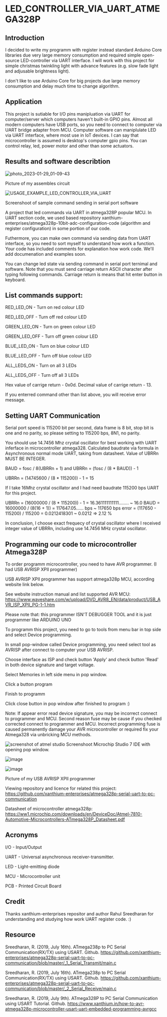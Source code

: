 # LED_CONTROLLER_VIA_UART_ATMEGA328P

## Introduction

I decided to write my programm with register instead standard Arduino Core libraries due very large memory consumption and required simple open-source LED-controller via UART interface. I will work with this project for simple christmas twinkling light with advance features (e.g. slow fade light and adjusable brightness light).

I don't like to use Arduino Core for big projects due large memory consumption and delay much time to change algorithm.

## Application
  
This project is sutiable for I/O pins manipluation via UART for computer/server which computers haven't built-in GPIO pins. Almost all modern computers have USB ports, so you need to connect to computer via UART bridge adapter from MCU. Computer software can maniplulate LED via UART interface, where most use in IoT devices.
I can say that microcontroller is assumed is desktop's computer gpio pins. You can control relay, led, power motor and other than some actuators. 

## Results and software describtion

![photo_2023-01-29_01-09-43](https://user-images.githubusercontent.com/55639759/215300296-2994a4ad-1662-4f3e-8355-27595402f319.jpg)

Picture of my assembles circuit

![USAGE_EXAMPLE_LED_CONTROLLER_VIA_UART](https://user-images.githubusercontent.com/55639759/215300395-cce92c3f-6182-4ca4-8105-6162b3f6c053.png)

Screenshoot of sample command sending in serial port software

A project that led commands via UART in atmega328P popular MCU. In UART section code, we used based repository xanthium-enterprises/atmega328p-10bit-adc-configuration-code (algorithm and register configuration) in some portion of our code. 

Futhermore, you can make own command via sending data from UART interface, so you need to sort myself to understand how work a function. Your code has included comments for explanation how work code. We'll add documenation and examples soon. 

You can change led state via sending command in serial port ternimal and software. Note that you must send carriage return ASCII character after typing following commands. Carriage return is means that hit enter button in keyboard. 
## List commands support: 

RED_LED_ON - Turn on red colour LED  

RED_LED_OFF - Turn off red colour LED 

GREEN_LED_ON - Turn on green colour LED

GREEN_LED_OFF - Turn off green colour LED

BLUE_LED_ON - Turn on blue colour LED

BLUE_LED_OFF - Turn off blue colour LED 

ALL_LEDS_ON - Turn on all 3 LEDs

ALL_LEDS_OFF - Turn off all 3 LEDs

Hex value of carrige return - 0x0d.
Decimal value of carrige return - 13.

If you enterred command other than list above, you will receive error message.  

## Setting UART Communication

Serial port speed is 115200 bit per second, data frame is 8 bit, stop bit is one and no parity, so please setting to 115200 bps, 8N1, no parity.

You should use 14.7456 Mhz crystal oscillator for best working with UART inferface in microcontroller atmega328.
Calculated baudrate via formula in Asynchronous normal mode UART, taking from datasheet. Value of UBRRn MUST BE INTEGER.  

BAUD = fosc / 8(UBRRn + 1) and UBRRn = (fosc / (8 * BAUD)) - 1

UBRRn = (14745600 / (8 * 115200)) - 1 = 15 

If I take 16Mhz crystal oscillator and I had need baudrate 115200 bps UART for this project.   

UBRRn = (16000000 / (8 * 115200)) - 1 = 16.361111111111........ ~ 16.0 
BAUD = 16000000 / (8(16 + 1)) = 117647.05...... bps ~ 117650 bps 
error = (117650 - 115200) / 115200 = 0.0212418301 ~ 0.0212 => 2.12 % 

In conclusion, I choose exact frequecy of crystal oscillator where I received integer value of UBRRn, including use 14.7456 MHz crystal oscillator. 

## Programming our code to microcontroller Atmega328P

To order programm microcontroller, you need to have AVR programmer. (I had USB AVRISP XPII programmer) 

USB AVRISP XPII programmer has support atmega328p MCU, according website link below. 

See website instruction manual and list supported AVR MCU: https://www.waveshare.com/w/upload/DVD_AVR8_EN/data/product/USB_AVR_ISP_XPII_PG-1-1.htm

Please note that: this programmer ISN'T DEBUGGER TOOL and it is just programmer like ARDUINO UNO

To programm this project, you need to go to tools from menu bar in top side and select Device programming. 

In small pop-window called Device programming, you need select tool as AVRISP after connect to computer your USB AVRISP.

Choose interface as ISP and check button 'Apply' and check button 'Read' in both device signature and target voltage. 

Select Memories in left side menu in pop window. 

Click a button program

Finish to programm

Click close button in pop window after finished to program :)

Note: If appear error read device signature, you may be incorrect connect to programmer and MCU. Second reason fuse may be cause if you checked corrected connect to programmer and MCU. Incorrect programming fuse is caused permanently damage your AVR microcontroller or required fix your Atmega328 via unbricking MCU methods.

![screenshot of atmel studio](https://user-images.githubusercontent.com/55639759/215302219-0fa8eccc-5766-449a-9953-031b8722ec50.png)
Screenshoot Microchip Studio 7 IDE with opening pop window.

![image](https://user-images.githubusercontent.com/55639759/217120921-574060f0-9871-4064-841e-e667ac4f5e40.png)

![image](https://user-images.githubusercontent.com/55639759/217121249-609a3f79-1503-4b95-ac67-72b5b5af65b8.png)

Picture of my USB AVRISP XPII programmer

Viewing repository and licence for related this project: https://github.com/xanthium-enterprises/atmega328p-serial-uart-to-pc-communication

Datasheet of microcontroller atmega328p: https://ww1.microchip.com/downloads/en/DeviceDoc/Atmel-7810-Automotive-Microcontrollers-ATmega328P_Datasheet.pdf

## Acronyms

I/O - Input/Output 

UART - Universal asynchronous receiver-transmitter. 

LED -  Light-emitting diode

MCU - Microcontroller unit

PCB - Printed Circuit Board

## Credit 

Thanks xanthium-enterprises repositor and author Rahul Sreedharan for understanding and studying how work UART register code. :)

## Resource

Sreedharan, R. (2019, July 16th). ATmega238p to PC Serial Communication(RX/TX) using USART. Github. https://github.com/xanthium-enterprises/atmega328p-serial-uart-to-pc-communication/blob/master/_1_Serial_Transmit/main.c

Sreedharan, R. (2019, July 16th). ATmega238p to PC Serial Communication(RX/TX) using USART. Github. https://github.com/xanthium-enterprises/atmega328p-serial-uart-to-pc-communication/blob/master/_2_Serial_Receive/main.c

Sreedharan, R. (2019, July 9th). ATmega328P to PC Serial Communication using USART Tutorial. Github. https://www.xanthium.in/how-to-avr-atmega328p-microcontroller-usart-uart-embedded-programming-avrgcc

